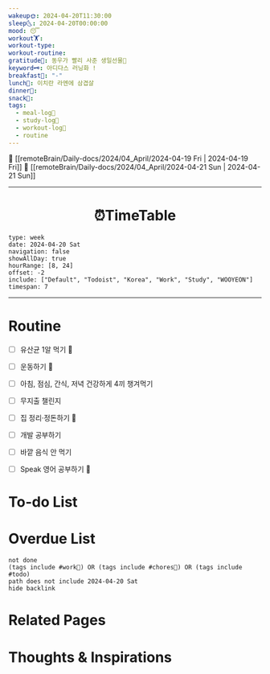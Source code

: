 ```yaml
---
wakeup🌞: 2024-04-20T11:30:00
sleep🌜: 2024-04-20T00:00:00
mood: 😴
workout🏋️: 
workout-type: 
workout-routine: 
gratitude🙏: 동우가 빨리 사준 생일선물👟
keyword🗝️: 아디다스 러닝화 !
breakfast🍳: "-"
lunch🍚: 이치란 라멘에 삼겹살
dinner🥗: 
snack🍬: 
tags:
  - meal-log📝
  - study-log📓
  - workout-log💪
  - routine
---
```


🔺 [[remoteBrain/Daily-docs/2024/04_April/2024-04-19 Fri | 2024-04-19 Fri]]
🔻 [[remoteBrain/Daily-docs/2024/04_April/2024-04-21 Sun | 2024-04-21 Sun]]
___
<h1> <center>⏰TimeTable </center> </h1>

```gEvent
type: week
date: 2024-04-20 Sat
navigation: false
showAllDay: true
hourRange: [8, 24]
offset: -2
include: ["Default", "Todoist", "Korea", "Work", "Study", "WOOYEON"]
timespan: 7
```

--- 


# Routine 

- [ ] 유산균 1알 먹기 🔼 
- [ ] 운동하기 🔼
- [ ] 아침, 점심, 간식, 저녁 건강하게 4끼 챙겨먹기
- [ ] 무지출 챌린지 
- [ ] 집 정리·정돈하기 🔼
- [ ] 개발 공부하기
- [ ] 바깥 음식 안 먹기 
- [ ] Speak 영어 공부하기 🔼 


# To-do List


# Overdue List
```tasks
not done
(tags include #work💼) OR (tags include #chores🧺) OR (tags include #todo)
path does not include 2024-04-20 Sat
hide backlink
```

# Related Pages



# Thoughts & Inspirations

